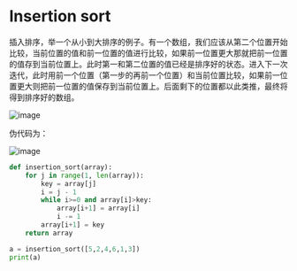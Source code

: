 # Insertion sort

插入排序，举一个从小到大排序的例子。有一个数组，我们应该从第二个位置开始比较，当前位置的值和前一位置的值进行比较，如果前一位置更大那就把前一位置的值存到当前位置上。此时第一和第二位置的值已经是排序好的状态。进入下一次迭代，此时用前一个位置（第一步的再前一个位置）和当前位置比较，如果前一位置更大则把前一位置的值保存到当前位置上。后面剩下的位置都以此类推，最终将得到排序好的数组。

![image](https://github.com/Ramsden1/my_study/blob/main/resources/image-20210422190057370.png)

伪代码为：

![image](https://github.com/Ramsden1/my_study/blob/main/resources/image-20210422190113749.png)

```python
def insertion_sort(array):
    for j in range(1, len(array)):
        key = array[j]
        i = j - 1
        while i>=0 and array[i]>key:
            array[i+1] = array[i]
            i -= 1
        array[i+1] = key
	return array

a = insertion_sort([5,2,4,6,1,3])
print(a)


```

